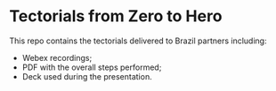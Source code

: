 # Tectorials from Zero to Hero

This repo contains the tectorials delivered to Brazil partners including:
- Webex recordings;
- PDF with the overall steps performed;
- Deck used during the presentation.
